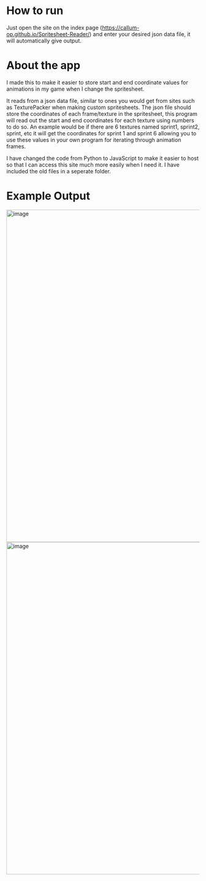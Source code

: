 # How to run
Just open the site on the index page (https://callum-op.github.io/Spritesheet-Reader/) and enter your desired json data file, it will automatically give output.

# About the app
I made this to make it easier to store start and end coordinate values for animations in my game when I change the spritesheet.

It reads from a json data file, similar to ones you would get from sites such as TexturePacker when making custom spritesheets. The json file should store the coordinates of each frame/texture in the spritesheet, this program will read out the start and end coordinates for each texture using numbers to do so. An example would be if there are 6 textures named sprint1, sprint2, sprint, etc it will get the coordinates for sprint 1 and sprint 6 allowing you to use these values in your own program for iterating through animation frames.

I have changed the code from Python to JavaScript to make it easier to host so that I can access this site much more easily when I need it. I have included the old files in a seperate folder.

# Example Output
<img width="1867" height="868" alt="image" src="https://github.com/user-attachments/assets/2652d27f-d1b0-4582-84b8-256f19f0a2c4" />
<img width="1867" height="868" alt="image" src="https://github.com/user-attachments/assets/5b5b0cb3-5cb4-44fe-a8b0-4cde8df13dbd" />



